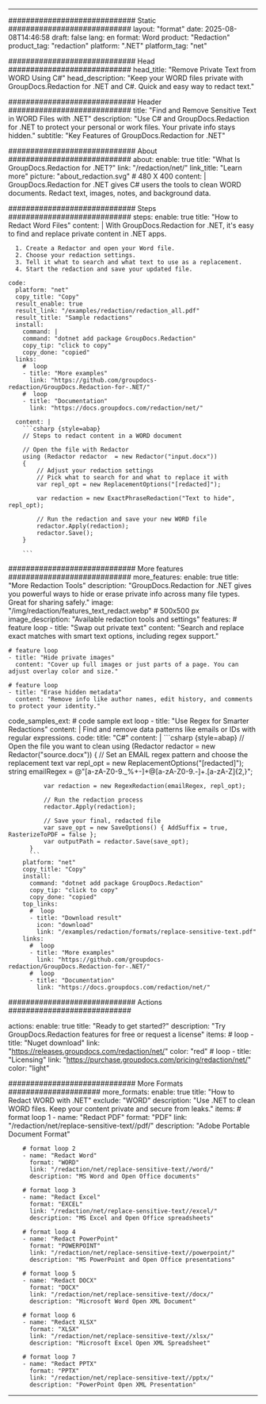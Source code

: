 
---
############################# Static ############################
layout: "format"
date:  2025-08-08T14:46:58
draft: false
lang: en
format: Word
product: "Redaction"
product_tag: "redaction"
platform: ".NET"
platform_tag: "net"

############################# Head ############################
head_title: "Remove Private Text from WORD Using C#"
head_description: "Keep your WORD files private with GroupDocs.Redaction for .NET and C#. Quick and easy way to redact text."

############################# Header ############################
title: "Find and Remove Sensitive Text in WORD Files with .NET" 
description: "Use C# and GroupDocs.Redaction for .NET to protect your personal or work files. Your private info stays hidden."
subtitle: "Key Features of GroupDocs.Redaction for .NET" 

############################# About ############################
about:
    enable: true
    title: "What Is GroupDocs.Redaction for .NET?"
    link: "/redaction/net/"
    link_title: "Learn more"
    picture: "about_redaction.svg" # 480 X 400
    content: |
       GroupDocs.Redaction for .NET gives C# users the tools to clean WORD documents. Redact text, images, notes, and background data.

############################# Steps ############################
steps:
    enable: true
    title: "How to Redact Word Files"
    content: |
      With GroupDocs.Redaction for .NET, it's easy to find and replace private content in .NET apps.
      
      1. Create a Redactor and open your Word file.
      2. Choose your redaction settings.
      3. Tell it what to search and what text to use as a replacement.
      4. Start the redaction and save your updated file.
   
    code:
      platform: "net"
      copy_title: "Copy"
      result_enable: true
      result_link: "/examples/redaction/redaction_all.pdf"
      result_title: "Sample redactions"
      install:
        command: |
        command: "dotnet add package GroupDocs.Redaction"
        copy_tip: "click to copy"
        copy_done: "copied"
      links:
        #  loop
        - title: "More examples"
          link: "https://github.com/groupdocs-redaction/GroupDocs.Redaction-for-.NET/"
        #  loop
        - title: "Documentation"
          link: "https://docs.groupdocs.com/redaction/net/"
          
      content: |
        ```csharp {style=abap}
        // Steps to redact content in a WORD document

        // Open the file with Redactor
        using (Redactor redactor  = new Redactor("input.docx"))
        {
            // Adjust your redaction settings
            // Pick what to search for and what to replace it with
            var repl_opt = new ReplacementOptions("[redacted]");
            
            var redaction = new ExactPhraseRedaction("Text to hide", repl_opt);

            // Run the redaction and save your new WORD file
            redactor.Apply(redaction);
            redactor.Save();
        }
        
        ```            


############################# More features ############################
more_features:
  enable: true
  title: "More Redaction Tools"
  description: "GroupDocs.Redaction for .NET gives you powerful ways to hide or erase private info across many file types. Great for sharing safely."
  image: "/img/redaction/features_text_redact.webp" # 500x500 px
  image_description: "Available redaction tools and settings"
  features:
    # feature loop
    - title: "Swap out private text"
      content: "Search and replace exact matches with smart text options, including regex support."

    # feature loop
    - title: "Hide private images"
      content: "Cover up full images or just parts of a page. You can adjust overlay color and size."

    # feature loop
    - title: "Erase hidden metadata"
      content: "Remove info like author names, edit history, and comments to protect your identity."
      
  code_samples_ext:
    # code sample ext loop
    - title: "Use Regex for Smarter Redactions"
      content: |
        Find and remove data patterns like emails or IDs with regular expressions.
      code:
        title: "C#"
        content: |
          ```csharp {style=abap}
          //  Open the file you want to clean
          using (Redactor redactor  = new Redactor("source.docx"))
          {
              // Set an EMAIL regex pattern and choose the replacement text
              var repl_opt = new ReplacementOptions("[redacted]");
              string emailRegex = @"[a-zA-Z0-9._%+-]+@[a-zA-Z0-9.-]+\.[a-zA-Z]{2,}";

              var redaction = new RegexRedaction(emailRegex, repl_opt);

              // Run the redaction process
              redactor.Apply(redaction);

              // Save your final, redacted file
              var save_opt = new SaveOptions() { AddSuffix = true, RasterizeToPDF = false };
              var outputPath = redactor.Save(save_opt);
          }
          ```
        platform: "net"
        copy_title: "Copy"
        install:
          command: "dotnet add package GroupDocs.Redaction"
          copy_tip: "click to copy"
          copy_done: "copied"
        top_links:
          #  loop
          - title: "Download result"
            icon: "download"
            link: "/examples/redaction/formats/replace-sensitive-text.pdf"
        links:
          #  loop
          - title: "More examples"
            link: "https://github.com/groupdocs-redaction/GroupDocs.Redaction-for-.NET/"
          #  loop
          - title: "Documentation"
            link: "https://docs.groupdocs.com/redaction/net/"


############################# Actions ############################

actions:
  enable: true
  title: "Ready to get started?"
  description: "Try GroupDocs.Redaction features for free or request a license"
  items:
    #  loop
    - title: "Nuget download"
      link: "https://releases.groupdocs.com/redaction/net/"
      color: "red"
        #  loop
    - title: "Licensing"
      link: "https://purchase.groupdocs.com/pricing/redaction/net/"
      color: "light"


############################# More Formats #####################
more_formats:
    enable: true
    title: "How to Redact WORD with .NET"
    exclude: "WORD"
    description: "Use .NET to clean WORD files. Keep your content private and secure from leaks."
    items: 
        # format loop 1
        - name: "Redact PDF"
          format: "PDF"
          link: "/redaction/net/replace-sensitive-text//pdf/"
          description: "Adobe Portable Document Format"

        # format loop 2
        - name: "Redact Word"
          format: "WORD"
          link: "/redaction/net/replace-sensitive-text//word/"
          description: "MS Word and Open Office documents"
          
        # format loop 3
        - name: "Redact Excel"
          format: "EXCEL"
          link: "/redaction/net/replace-sensitive-text//excel/"
          description: "MS Excel and Open Office spreadsheets"

        # format loop 4
        - name: "Redact PowerPoint"
          format: "POWERPOINT"
          link: "/redaction/net/replace-sensitive-text//powerpoint/"
          description: "MS PowerPoint and Open Office presentations"

        # format loop 5
        - name: "Redact DOCX"
          format: "DOCX"
          link: "/redaction/net/replace-sensitive-text//docx/"
          description: "Microsoft Word Open XML Document"
          
        # format loop 6
        - name: "Redact XLSX"
          format: "XLSX"
          link: "/redaction/net/replace-sensitive-text//xlsx/"
          description: "Microsoft Excel Open XML Spreadsheet"
          
        # format loop 7
        - name: "Redact PPTX"
          format: "PPTX"
          link: "/redaction/net/replace-sensitive-text//pptx/"
          description: "PowerPoint Open XML Presentation"


---
